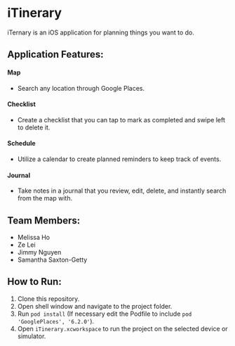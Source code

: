 # iTinerary
iTernary is an iOS application for planning things you want to do. 

## Application Features:
#### Map
  - Search any location through Google Places.
#### Checklist 
  - Create a checklist that you can tap to mark as completed and swipe left to delete it.
#### Schedule
  - Utilize a calendar to create planned reminders to keep track of events.
#### Journal
  - Take notes in a journal that you review, edit, delete, and instantly search from the map with.

## Team Members:
- Melissa Ho
- Ze Lei
- Jimmy Nguyen
- Samantha Saxton-Getty

## How to Run:
1. Clone this repository.
2. Open shell window and navigate to the project folder.
3. Run `pod install` (If necessary edit the Podfile to include `pod 'GooglePlaces', '6.2.0'`).
4. Open `iTinerary.xcworkspace` to run the project on the selected device or simulator.
